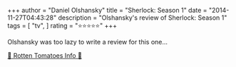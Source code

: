 +++
author = "Daniel Olshansky"
title = "Sherlock: Season 1"
date = "2014-11-27T04:43:28"
description = "Olshansky's review of Sherlock: Season 1"
tags = [
    "tv",
]
rating = "⭐⭐⭐⭐⭐"
+++

Olshansky was too lazy to write a review for this one...

[🍅 Rotten Tomatoes Info 🍅](https://www.rottentomatoes.com//tv/sherlock/s01)